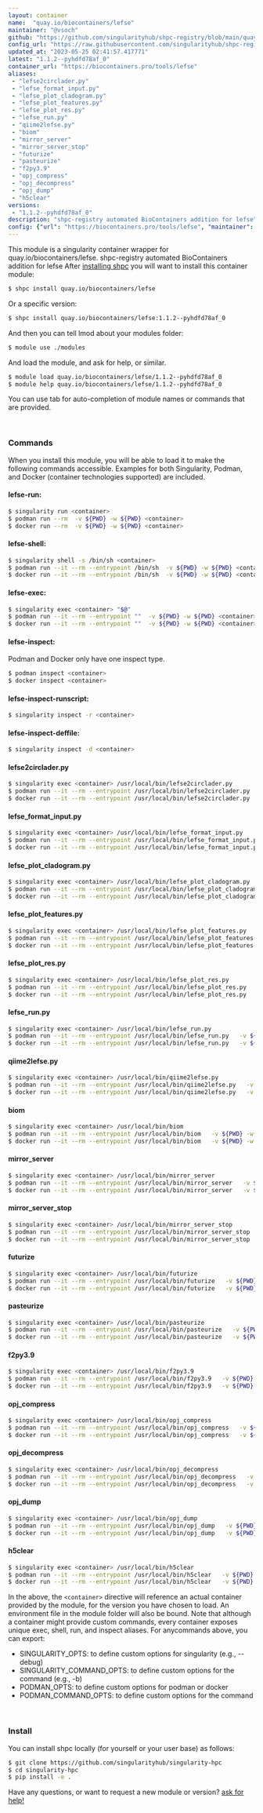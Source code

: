 ```yaml
---
layout: container
name:  "quay.io/biocontainers/lefse"
maintainer: "@vsoch"
github: "https://github.com/singularityhub/shpc-registry/blob/main/quay.io/biocontainers/lefse/container.yaml"
config_url: "https://raw.githubusercontent.com/singularityhub/shpc-registry/main/quay.io/biocontainers/lefse/container.yaml"
updated_at: "2023-05-25 02:41:57.417771"
latest: "1.1.2--pyhdfd78af_0"
container_url: "https://biocontainers.pro/tools/lefse"
aliases:
 - "lefse2circlader.py"
 - "lefse_format_input.py"
 - "lefse_plot_cladogram.py"
 - "lefse_plot_features.py"
 - "lefse_plot_res.py"
 - "lefse_run.py"
 - "qiime2lefse.py"
 - "biom"
 - "mirror_server"
 - "mirror_server_stop"
 - "futurize"
 - "pasteurize"
 - "f2py3.9"
 - "opj_compress"
 - "opj_decompress"
 - "opj_dump"
 - "h5clear"
versions:
 - "1.1.2--pyhdfd78af_0"
description: "shpc-registry automated BioContainers addition for lefse"
config: {"url": "https://biocontainers.pro/tools/lefse", "maintainer": "@vsoch", "description": "shpc-registry automated BioContainers addition for lefse", "latest": {"1.1.2--pyhdfd78af_0": "sha256:6d7acc8bae889c9dd32295783ef17e5c8b75d00a27012283ad95af3dcae7bc27"}, "tags": {"1.1.2--pyhdfd78af_0": "sha256:6d7acc8bae889c9dd32295783ef17e5c8b75d00a27012283ad95af3dcae7bc27"}, "docker": "quay.io/biocontainers/lefse", "aliases": {"lefse2circlader.py": "/usr/local/bin/lefse2circlader.py", "lefse_format_input.py": "/usr/local/bin/lefse_format_input.py", "lefse_plot_cladogram.py": "/usr/local/bin/lefse_plot_cladogram.py", "lefse_plot_features.py": "/usr/local/bin/lefse_plot_features.py", "lefse_plot_res.py": "/usr/local/bin/lefse_plot_res.py", "lefse_run.py": "/usr/local/bin/lefse_run.py", "qiime2lefse.py": "/usr/local/bin/qiime2lefse.py", "biom": "/usr/local/bin/biom", "mirror_server": "/usr/local/bin/mirror_server", "mirror_server_stop": "/usr/local/bin/mirror_server_stop", "futurize": "/usr/local/bin/futurize", "pasteurize": "/usr/local/bin/pasteurize", "f2py3.9": "/usr/local/bin/f2py3.9", "opj_compress": "/usr/local/bin/opj_compress", "opj_decompress": "/usr/local/bin/opj_decompress", "opj_dump": "/usr/local/bin/opj_dump", "h5clear": "/usr/local/bin/h5clear"}}
---
```


This module is a singularity container wrapper for quay.io/biocontainers/lefse.
shpc-registry automated BioContainers addition for lefse
After [installing shpc](#install) you will want to install this container module:


```bash
$ shpc install quay.io/biocontainers/lefse
```

Or a specific version:

```bash
$ shpc install quay.io/biocontainers/lefse:1.1.2--pyhdfd78af_0
```

And then you can tell lmod about your modules folder:

```bash
$ module use ./modules
```

And load the module, and ask for help, or similar.

```bash
$ module load quay.io/biocontainers/lefse/1.1.2--pyhdfd78af_0
$ module help quay.io/biocontainers/lefse/1.1.2--pyhdfd78af_0
```

You can use tab for auto-completion of module names or commands that are provided.

<br>

### Commands

When you install this module, you will be able to load it to make the following commands accessible.
Examples for both Singularity, Podman, and Docker (container technologies supported) are included.

#### lefse-run:

```bash
$ singularity run <container>
$ podman run --rm  -v ${PWD} -w ${PWD} <container>
$ docker run --rm  -v ${PWD} -w ${PWD} <container>
```

#### lefse-shell:

```bash
$ singularity shell -s /bin/sh <container>
$ podman run --it --rm --entrypoint /bin/sh  -v ${PWD} -w ${PWD} <container>
$ docker run --it --rm --entrypoint /bin/sh  -v ${PWD} -w ${PWD} <container>
```

#### lefse-exec:

```bash
$ singularity exec <container> "$@"
$ podman run --it --rm --entrypoint ""  -v ${PWD} -w ${PWD} <container> "$@"
$ docker run --it --rm --entrypoint ""  -v ${PWD} -w ${PWD} <container> "$@"
```

#### lefse-inspect:

Podman and Docker only have one inspect type.

```bash
$ podman inspect <container>
$ docker inspect <container>
```

#### lefse-inspect-runscript:

```bash
$ singularity inspect -r <container>
```

#### lefse-inspect-deffile:

```bash
$ singularity inspect -d <container>
```


#### lefse2circlader.py

```bash
$ singularity exec <container> /usr/local/bin/lefse2circlader.py
$ podman run --it --rm --entrypoint /usr/local/bin/lefse2circlader.py   -v ${PWD} -w ${PWD} <container> -c " $@"
$ docker run --it --rm --entrypoint /usr/local/bin/lefse2circlader.py   -v ${PWD} -w ${PWD} <container> -c " $@"
```


#### lefse_format_input.py

```bash
$ singularity exec <container> /usr/local/bin/lefse_format_input.py
$ podman run --it --rm --entrypoint /usr/local/bin/lefse_format_input.py   -v ${PWD} -w ${PWD} <container> -c " $@"
$ docker run --it --rm --entrypoint /usr/local/bin/lefse_format_input.py   -v ${PWD} -w ${PWD} <container> -c " $@"
```


#### lefse_plot_cladogram.py

```bash
$ singularity exec <container> /usr/local/bin/lefse_plot_cladogram.py
$ podman run --it --rm --entrypoint /usr/local/bin/lefse_plot_cladogram.py   -v ${PWD} -w ${PWD} <container> -c " $@"
$ docker run --it --rm --entrypoint /usr/local/bin/lefse_plot_cladogram.py   -v ${PWD} -w ${PWD} <container> -c " $@"
```


#### lefse_plot_features.py

```bash
$ singularity exec <container> /usr/local/bin/lefse_plot_features.py
$ podman run --it --rm --entrypoint /usr/local/bin/lefse_plot_features.py   -v ${PWD} -w ${PWD} <container> -c " $@"
$ docker run --it --rm --entrypoint /usr/local/bin/lefse_plot_features.py   -v ${PWD} -w ${PWD} <container> -c " $@"
```


#### lefse_plot_res.py

```bash
$ singularity exec <container> /usr/local/bin/lefse_plot_res.py
$ podman run --it --rm --entrypoint /usr/local/bin/lefse_plot_res.py   -v ${PWD} -w ${PWD} <container> -c " $@"
$ docker run --it --rm --entrypoint /usr/local/bin/lefse_plot_res.py   -v ${PWD} -w ${PWD} <container> -c " $@"
```


#### lefse_run.py

```bash
$ singularity exec <container> /usr/local/bin/lefse_run.py
$ podman run --it --rm --entrypoint /usr/local/bin/lefse_run.py   -v ${PWD} -w ${PWD} <container> -c " $@"
$ docker run --it --rm --entrypoint /usr/local/bin/lefse_run.py   -v ${PWD} -w ${PWD} <container> -c " $@"
```


#### qiime2lefse.py

```bash
$ singularity exec <container> /usr/local/bin/qiime2lefse.py
$ podman run --it --rm --entrypoint /usr/local/bin/qiime2lefse.py   -v ${PWD} -w ${PWD} <container> -c " $@"
$ docker run --it --rm --entrypoint /usr/local/bin/qiime2lefse.py   -v ${PWD} -w ${PWD} <container> -c " $@"
```


#### biom

```bash
$ singularity exec <container> /usr/local/bin/biom
$ podman run --it --rm --entrypoint /usr/local/bin/biom   -v ${PWD} -w ${PWD} <container> -c " $@"
$ docker run --it --rm --entrypoint /usr/local/bin/biom   -v ${PWD} -w ${PWD} <container> -c " $@"
```


#### mirror_server

```bash
$ singularity exec <container> /usr/local/bin/mirror_server
$ podman run --it --rm --entrypoint /usr/local/bin/mirror_server   -v ${PWD} -w ${PWD} <container> -c " $@"
$ docker run --it --rm --entrypoint /usr/local/bin/mirror_server   -v ${PWD} -w ${PWD} <container> -c " $@"
```


#### mirror_server_stop

```bash
$ singularity exec <container> /usr/local/bin/mirror_server_stop
$ podman run --it --rm --entrypoint /usr/local/bin/mirror_server_stop   -v ${PWD} -w ${PWD} <container> -c " $@"
$ docker run --it --rm --entrypoint /usr/local/bin/mirror_server_stop   -v ${PWD} -w ${PWD} <container> -c " $@"
```


#### futurize

```bash
$ singularity exec <container> /usr/local/bin/futurize
$ podman run --it --rm --entrypoint /usr/local/bin/futurize   -v ${PWD} -w ${PWD} <container> -c " $@"
$ docker run --it --rm --entrypoint /usr/local/bin/futurize   -v ${PWD} -w ${PWD} <container> -c " $@"
```


#### pasteurize

```bash
$ singularity exec <container> /usr/local/bin/pasteurize
$ podman run --it --rm --entrypoint /usr/local/bin/pasteurize   -v ${PWD} -w ${PWD} <container> -c " $@"
$ docker run --it --rm --entrypoint /usr/local/bin/pasteurize   -v ${PWD} -w ${PWD} <container> -c " $@"
```


#### f2py3.9

```bash
$ singularity exec <container> /usr/local/bin/f2py3.9
$ podman run --it --rm --entrypoint /usr/local/bin/f2py3.9   -v ${PWD} -w ${PWD} <container> -c " $@"
$ docker run --it --rm --entrypoint /usr/local/bin/f2py3.9   -v ${PWD} -w ${PWD} <container> -c " $@"
```


#### opj_compress

```bash
$ singularity exec <container> /usr/local/bin/opj_compress
$ podman run --it --rm --entrypoint /usr/local/bin/opj_compress   -v ${PWD} -w ${PWD} <container> -c " $@"
$ docker run --it --rm --entrypoint /usr/local/bin/opj_compress   -v ${PWD} -w ${PWD} <container> -c " $@"
```


#### opj_decompress

```bash
$ singularity exec <container> /usr/local/bin/opj_decompress
$ podman run --it --rm --entrypoint /usr/local/bin/opj_decompress   -v ${PWD} -w ${PWD} <container> -c " $@"
$ docker run --it --rm --entrypoint /usr/local/bin/opj_decompress   -v ${PWD} -w ${PWD} <container> -c " $@"
```


#### opj_dump

```bash
$ singularity exec <container> /usr/local/bin/opj_dump
$ podman run --it --rm --entrypoint /usr/local/bin/opj_dump   -v ${PWD} -w ${PWD} <container> -c " $@"
$ docker run --it --rm --entrypoint /usr/local/bin/opj_dump   -v ${PWD} -w ${PWD} <container> -c " $@"
```


#### h5clear

```bash
$ singularity exec <container> /usr/local/bin/h5clear
$ podman run --it --rm --entrypoint /usr/local/bin/h5clear   -v ${PWD} -w ${PWD} <container> -c " $@"
$ docker run --it --rm --entrypoint /usr/local/bin/h5clear   -v ${PWD} -w ${PWD} <container> -c " $@"
```



In the above, the `<container>` directive will reference an actual container provided
by the module, for the version you have chosen to load. An environment file in the
module folder will also be bound. Note that although a container
might provide custom commands, every container exposes unique exec, shell, run, and
inspect aliases. For anycommands above, you can export:

 - SINGULARITY_OPTS: to define custom options for singularity (e.g., --debug)
 - SINGULARITY_COMMAND_OPTS: to define custom options for the command (e.g., -b)
 - PODMAN_OPTS: to define custom options for podman or docker
 - PODMAN_COMMAND_OPTS: to define custom options for the command

<br>

### Install

You can install shpc locally (for yourself or your user base) as follows:

```bash
$ git clone https://github.com/singularityhub/singularity-hpc
$ cd singularity-hpc
$ pip install -e .
```

Have any questions, or want to request a new module or version? [ask for help!](https://github.com/singularityhub/singularity-hpc/issues)